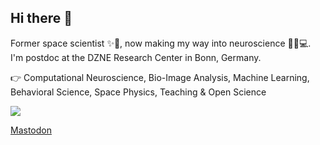 ## Hi there 👋
Former space scientist ✨🔭, now making my way into neuroscience 🧠🔬💻. I'm postdoc at the DZNE Research Center in Bonn, Germany.

👉 Computational Neuroscience, Bio-Image Analysis, Machine Learning, Behavioral Science, Space Physics, Teaching & Open Science

<img src="https://github-readme-stats.vercel.app/api/top-langs?username=fabriziomusacchio&layout=compact&langs_count=10/">


  

<!--

<a href="https://www.fabriziomusacchio.com"><img src="https://www.fabriziomusacchio.com/assets/images/pixel_tracker_logo_120px.jpg" style="width: 1em;"> fabriziomusacchio.com</a>

<img src="https://github-readme-streak-stats.herokuapp.com/?user=fabriziomusacchio"/>

### Hi there 👋
Former space scientist ✨🔭, now making my way into neuroscience 🧠🔬💻. I'm postdoc at the DZNE Research Center in Bonn, Germany.

👉 Computational Neuroscience, Bio-Image Analysis, Machine Learning, Behavioral Science, Space Physics, Teaching & Open Science


**FabrizioMusacchio/fabriziomusacchio** is a ✨ _special_ ✨ repository because its `README.md` (this file) appears on your GitHub profile.

Here are some ideas to get you started:

- 🔭 I’m currently working on ...
- 🌱 I’m currently learning ...
- 👯 I’m looking to collaborate on ...
- 🤔 I’m looking for help with ...
- 💬 Ask me about ...
- 📫 How to reach me: ...
- 😄 Pronouns: ...
- ⚡ Fun fact: ...
-->


<a rel="me" href="https://fosstodon.org/@pixeltracker">Mastodon</a>
